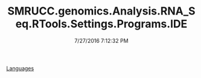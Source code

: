 ﻿---
title: SMRUCC.genomics.Analysis.RNA_Seq.RTools.Settings.Programs.IDE
date: 7/27/2016 7:12:32 PM
---

[Languages](T-SMRUCC.genomics.Analysis.RNA_Seq.RTools.Settings.Programs.IDE.Languages.html)
